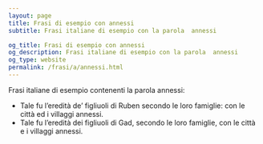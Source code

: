 ```yaml
---
layout: page
title: Frasi di esempio con annessi 
subtitle: Frasi italiane di esempio con la parola  annessi

og_title: Frasi di esempio con annessi 
og_description: Frasi italiane di esempio con la parola  annessi
og_type: website
permalink: /frasi/a/annessi.html
---
```


Frasi italiane di esempio contenenti la parola annessi:


- Tale fu l’eredità de’ figliuoli di Ruben secondo le loro famiglie: con le città ed i villaggi annessi.
- Tale fu l’eredità dei figliuoli di Gad, secondo le loro famiglie, con le città e i villaggi annessi.
